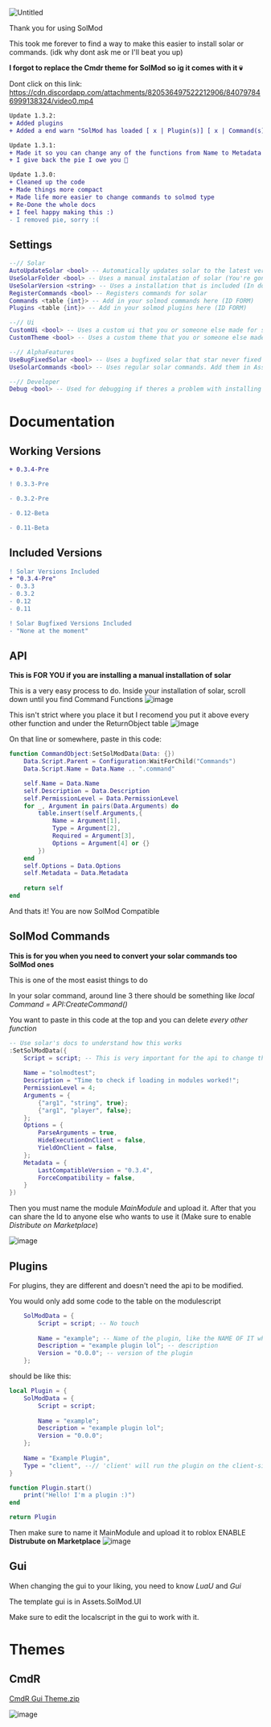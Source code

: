 ![Untitled](https://user-images.githubusercontent.com/96776358/149602887-f75608d9-0e50-4a7d-8f58-c73f4efe69e5.png)

Thank you for using SolMod

This took me forever to find a way to make this easier to install solar or commands. (idk why dont ask me or I'll beat you up)

**I forgot to replace the Cmdr theme for SolMod so ig it comes with it 💀**

Dont click on this link: https://cdn.discordapp.com/attachments/820536497522212906/840797846999138324/video0.mp4

```diff
Update 1.3.2:
+ Added plugins
+ Added a end warn "SolMod has loaded [ x | Plugin(s)] [ x | Command(s)]"

Update 1.3.1:
+ Made it so you can change any of the functions from Name to Metadata (Look in docs if you dont understand :/)
+ I give back the pie I owe you 🥧

Update 1.3.0:
+ Cleaned up the code
+ Made things more compact
+ Made life more easier to change commands to solmod type
+ Re-Done the whole docs
+ I feel happy making this :)
- I removed pie, sorry :(
```

## Settings
```lua
--// Solar
AutoUpdateSolar <bool> -- Automatically updates solar to the latest version.
UseSolarFolder <bool> -- Uses a manual instalation of solar (You're gonna need to read the docs, TRUST ME)
UseSolarVersion <string> -- Uses a installation that is included (In docs)
RegisterCommands <bool> -- Registers commands for solar
Commands <table {int}> -- Add in your solmod commands here (ID FORM)
Plugins <table {int}> -- Add in your solmod plugins here (ID FORM)

--// Ui
CustomUi <bool> -- Uses a custom ui that you or someone else made for solar. Ui location is in Assets.SolMod.UI
CustomTheme <bool> -- Uses a custom theme that you or someone else made for solar. Theme location is in Assets.SolMod.UI

--// AlphaFeatures
UseBugFixedSolar <bool> -- Uses a bugfixed solar that star never fixed yet. (None are there yet. You also need to change UseSolarVersion to a type of bugfixed one. Listed in docs)
UseSolarCommands <bool> -- Uses regular solar commands. Add them in Assets.SolMod.SolarCommands

--// Developer
Debug <bool> -- Used for debugging if theres a problem with installing SolMod
```
# Documentation
## Working Versions
```diff
+ 0.3.4-Pre

! 0.3.3-Pre

- 0.3.2-Pre

- 0.12-Beta

- 0.11-Beta
```
## Included Versions
```diff
! Solar Versions Included
+ "0.3.4-Pre"
- 0.3.3
- 0.3.2
- 0.12
- 0.11

! Solar Bugfixed Versions Included
- "None at the moment"
```

## API
**This is FOR YOU if you are installing a manual installation of solar**

This is a very easy process to do. Inside your installation of solar, scroll down until you find Command Functions
![image](https://user-images.githubusercontent.com/96776358/159591281-cd7f9d42-030c-4576-8284-03c46df33ceb.png)

This isn't strict where you place it but I recomend you put it above every other function and under the ReturnObject table
![image](https://user-images.githubusercontent.com/96776358/159591432-d49760a6-002e-40aa-9a37-953cf3b3b3bd.png)

On that line or somewhere, paste in this code:
```lua
function CommandObject:SetSolModData(Data: {})
	Data.Script.Parent = Configuration:WaitForChild("Commands")
	Data.Script.Name = Data.Name .. ".command"

	self.Name = Data.Name
	self.Description = Data.Description
	self.PermissionLevel = Data.PermissionLevel
	for _, Argument in pairs(Data.Arguments) do
		table.insert(self.Arguments,{
			Name = Argument[1],
			Type = Argument[2],
			Required = Argument[3],
			Options = Argument[4] or {}
		})
	end
	self.Options = Data.Options
	self.Metadata = Data.Metadata
	
	return self
end
```
And thats it! You are now SolMod Compatible

## SolMod Commands
**This is for you when you need to convert your solar commands too SolMod ones**

This is one of the most easist things to do

In your solar command, around line 3 there should be something like *local Command = API:CreateCommand()*

You want to paste in this code at the top and you can delete *every other function*
```lua
-- Use solar's docs to understand how this works
:SetSolModData({
	Script = script; -- This is very important for the api to change the properties of the script
	
	Name = "solmodtest";
	Description = "Time to check if loading in modules worked!";
	PermissionLevel = 4;
	Arguments = {
		{"arg1", "string", true};
		{"arg1", "player", false};
	};
	Options = {
		ParseArguments = true,
		HideExecutionOnClient = false,
		YieldOnClient = false,
	};
	Metadata = {
		LastCompatibleVersion = "0.3.4",
		ForceCompatibility = false,
	}
})
```

Then you must name the module *MainModule* and upload it. After that you can share the Id to anyone else who wants to use it (Make sure to enable *Distribute on Marketplace*)

![image](https://user-images.githubusercontent.com/96776358/159768432-1da5cfb1-d14d-4929-b998-bd34e07dfbc2.png)

## Plugins

For plugins, they are different and doesn't need the api to be modified.

You would only add some code to the table on the modulescript

```lua
	SolModData = {
		Script = script; -- No touch
		
		Name = "example"; -- Name of the plugin, like the NAME OF IT which would convert it into that: example.plugin
		Description = "example plugin lol"; -- description
		Version = "0.0.0"; -- version of the plugin
	};
```

should be like this:

```lua
local Plugin = {
	SolModData = {
		Script = script;
		
		Name = "example";
		Description = "example plugin lol";
		Version = "0.0.0";
	};
	
	Name = "Example Plugin",
	Type = "client", --// 'client' will run the plugin on the client-side and 'server' will run the plugin on the server-side
}

function Plugin.start()
	print("Hello! I'm a plugin :)")
end

return Plugin
```

Then make sure to name it MainModule and upload it to roblox ENABLE **Distrubute on Marketplace** ![image](https://user-images.githubusercontent.com/96776358/159768383-4b93172b-2db8-4199-8a24-317b52f8589b.png)

## Gui

When changing the gui to your liking, you need to know *LuaU* and *Gui* 

The template gui is in Assets.SolMod.UI

Make sure to edit the localscript in the gui to work with it.

# Themes

## CmdR

[CmdR Gui Theme.zip](https://github.com/DevelopingBread/SolMod/files/8335043/CmdR.Gui.Theme.zip)

![image](https://user-images.githubusercontent.com/96776358/159754382-da54412c-4e60-4431-a6ad-8b7f92fb904b.png)
